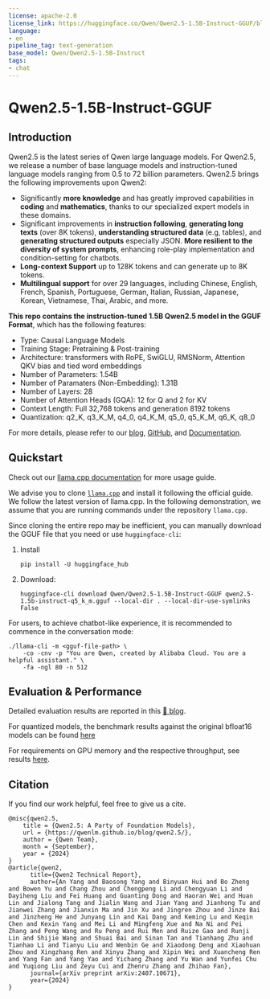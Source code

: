```yaml
---
license: apache-2.0
license_link: https://huggingface.co/Qwen/Qwen2.5-1.5B-Instruct-GGUF/blob/main/LICENSE
language:
- en
pipeline_tag: text-generation
base_model: Qwen/Qwen2.5-1.5B-Instruct
tags:
- chat
---
```


# Qwen2.5-1.5B-Instruct-GGUF

## Introduction

Qwen2.5 is the latest series of Qwen large language models. For Qwen2.5, we release a number of base language models and instruction-tuned language models ranging from 0.5 to 72 billion parameters. Qwen2.5 brings the following improvements upon Qwen2:

- Significantly **more knowledge** and has greatly improved capabilities in **coding** and **mathematics**, thanks to our specialized expert models in these domains.
- Significant improvements in **instruction following**, **generating long texts** (over 8K tokens), **understanding structured data** (e.g, tables), and **generating structured outputs** especially JSON. **More resilient to the diversity of system prompts**, enhancing role-play implementation and condition-setting for chatbots.
- **Long-context Support** up to 128K tokens and can generate up to 8K tokens.
- **Multilingual support** for over 29 languages, including Chinese, English, French, Spanish, Portuguese, German, Italian, Russian, Japanese, Korean, Vietnamese, Thai, Arabic, and more. 

**This repo contains the instruction-tuned 1.5B Qwen2.5 model in the GGUF Format**, which has the following features:
- Type: Causal Language Models
- Training Stage: Pretraining & Post-training
- Architecture: transformers with RoPE, SwiGLU, RMSNorm, Attention QKV bias and tied word embeddings
- Number of Parameters: 1.54B
- Number of Paramaters (Non-Embedding): 1.31B
- Number of Layers: 28
- Number of Attention Heads (GQA): 12 for Q and 2 for KV
- Context Length: Full 32,768 tokens and generation 8192 tokens
- Quantization: q2_K, q3_K_M, q4_0, q4_K_M, q5_0, q5_K_M, q6_K, q8_0

For more details, please refer to our [blog](https://qwenlm.github.io/blog/qwen2.5/), [GitHub](https://github.com/QwenLM/Qwen2.5), and [Documentation](https://qwen.readthedocs.io/en/latest/).

## Quickstart

Check out our [llama.cpp documentation](https://qwen.readthedocs.io/en/latest/run_locally/llama.cpp.html) for more usage guide.

We advise you to clone [`llama.cpp`](https://github.com/ggerganov/llama.cpp) and install it following the official guide. We follow the latest version of llama.cpp. 
In the following demonstration, we assume that you are running commands under the repository `llama.cpp`.

Since cloning the entire repo may be inefficient, you can manually download the GGUF file that you need or use `huggingface-cli`:
1. Install
   ```shell
   pip install -U huggingface_hub
   ```
2. Download:
   ```shell
   huggingface-cli download Qwen/Qwen2.5-1.5B-Instruct-GGUF qwen2.5-1.5b-instruct-q5_k_m.gguf --local-dir . --local-dir-use-symlinks False
   ```

For users, to achieve chatbot-like experience, it is recommended to commence in the conversation mode:

```shell
./llama-cli -m <gguf-file-path> \
    -co -cnv -p "You are Qwen, created by Alibaba Cloud. You are a helpful assistant." \
    -fa -ngl 80 -n 512
```


## Evaluation & Performance

Detailed evaluation results are reported in this [📑 blog](https://qwenlm.github.io/blog/qwen2.5/).

For quantized models, the benchmark results against the original bfloat16 models can be found [here](https://qwen.readthedocs.io/en/latest/benchmark/quantization_benchmark.html)

For requirements on GPU memory and the respective throughput, see results [here](https://qwen.readthedocs.io/en/latest/benchmark/speed_benchmark.html).

## Citation

If you find our work helpful, feel free to give us a cite.

```
@misc{qwen2.5,
    title = {Qwen2.5: A Party of Foundation Models},
    url = {https://qwenlm.github.io/blog/qwen2.5/},
    author = {Qwen Team},
    month = {September},
    year = {2024}
}
@article{qwen2,
      title={Qwen2 Technical Report}, 
      author={An Yang and Baosong Yang and Binyuan Hui and Bo Zheng and Bowen Yu and Chang Zhou and Chengpeng Li and Chengyuan Li and Dayiheng Liu and Fei Huang and Guanting Dong and Haoran Wei and Huan Lin and Jialong Tang and Jialin Wang and Jian Yang and Jianhong Tu and Jianwei Zhang and Jianxin Ma and Jin Xu and Jingren Zhou and Jinze Bai and Jinzheng He and Junyang Lin and Kai Dang and Keming Lu and Keqin Chen and Kexin Yang and Mei Li and Mingfeng Xue and Na Ni and Pei Zhang and Peng Wang and Ru Peng and Rui Men and Ruize Gao and Runji Lin and Shijie Wang and Shuai Bai and Sinan Tan and Tianhang Zhu and Tianhao Li and Tianyu Liu and Wenbin Ge and Xiaodong Deng and Xiaohuan Zhou and Xingzhang Ren and Xinyu Zhang and Xipin Wei and Xuancheng Ren and Yang Fan and Yang Yao and Yichang Zhang and Yu Wan and Yunfei Chu and Yuqiong Liu and Zeyu Cui and Zhenru Zhang and Zhihao Fan},
      journal={arXiv preprint arXiv:2407.10671},
      year={2024}
}
```